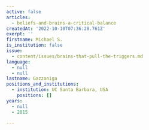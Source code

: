 ```yaml
---
active: false
articles:
  - beliefs-and-brains-a-critical-balance
createdAt: '2022-10-10T07:36:28.761Z'
exerpt: ''
firstname: Michael S.
is_institution: false
issue:
  - content/issues/brains-that-pull-the-triggers.md
language:
  - null
  - null
lastname: Gazzaniga
positions_and_institutions: 
  - institution: UC Santa Barbara, USA
    positions: []
years:
  - null
  - 2015

---
```

